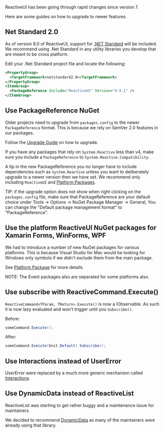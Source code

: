 ReactiveUI has been going through rapid changes since version 7. 

Here are some guides on how to upgrade to newer features.

## Net Standard 2.0

As of version 8.0 of ReactiveUI, support for [.NET Standard](https://docs.microsoft.com/en-us/dotnet/standard/net-standard) will be included. We recommend using .Net Standard in any utility libraries you develop that are meant to be cross platform.

Edit your .Net Standard project file and locate the following:

```xml
<PropertyGroup>
  <TargetFramework>netstandard2.0</TargetFramework>
</PropertyGroup>
<ItemGroup>
  <PackageReference Include="ReactiveUI" Version="9.9.1" />
</ItemGroup>
```

## Use PackageReference NuGet

Older projects need to upgrade from `packages.config` to the newer `PackageReference` format. This is because we rely on SemVer 2.0 features in our packages.

Follow the [Upgrade Guide](https://docs.microsoft.com/en-us/nuget/reference/migrate-packages-config-to-package-reference) on how to upgrade.

If you have any packages that rely on `System.Reactive` less than v4, make sure you include a `PackageReference` to `System.Reactive.Compatibility`.

A tip in the new PackageReference you no longer have to include dependencies such as `System.Reactive` unless you want to deliberately upgrade to a newer version then we have set. We recommend only including `ReactiveUI` and [Platform Packages](../getting-started/installation/).

TIP: if the upgrade option does not show when right clicking on the `packages.config` file, make sure that PackageReference are your default choice under Tools -> Options -> NuGet Package Manager -> General, You can change the "Default package management format" to "PackageReference".

## Use the platform ReactiveUI NuGet packages for Xamarin Forms, WinForms, WPF

We had to introduce a number of new NuGet packages for various platforms. This is because Visual Studio for Mac would be looking for Windows only symbols if we didn't exclude them from the main package.

See [Platform Package](../getting-started/installation/) for more details.

NOTE: The Event packages also are separated for some platforms also.

## Use subscribe with ReactiveCommand.Execute()

`ReactiveCommand<TParam, TReturn>.Execute()` is now a IObservable. As such it is now lazy evaluated and won't trigger until you `Subscribe()`.

Before:

```csharp
someCommand.Execute();
```

After:

```csharp
someCommand.Execute(Unit.Default).Subscribe();
```

## Use Interactions instead of UserError

UserError were replaced by a much more generic mechanism called [Interactions](../interactions/).

## Use DynamicData instead of ReactiveList

ReactiveList was starting to get rather buggy and a maintenance issue for maintainers.

We decided to recommend [DynamicData](../handbook/collections/) as many of the maintainers were already using that library.
